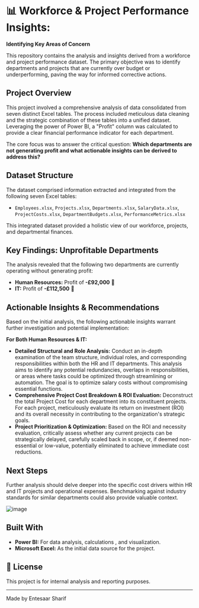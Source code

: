 # 📊 Workforce & Project Performance Insights: 
 <b> Identifying Key Areas of Concern </b>

This repository contains the analysis and insights derived from a workforce and project performance dataset. The primary objective was to identify departments and projects that are currently over budget or underperforming, paving the way for informed corrective actions.

##  Project Overview

This project involved a comprehensive analysis of data consolidated from seven distinct Excel tables. The process included meticulous data cleaning and the strategic combination of these tables into a unified dataset. Leveraging the power of Power BI, a "Profit" column was calculated to provide a clear financial performance indicator for each department.

The core focus was to answer the critical question: **Which departments are not generating profit and what actionable insights can be derived to address this?**

##  Dataset Structure

The dataset comprised information extracted and integrated from the following seven Excel tables:

* `Employees.xlsx`, `Projects.xlsx`, `Departments.xlsx`, `SalaryData.xlsx`, `ProjectCosts.xlsx`, `DepartmentBudgets.xlsx`, `PerformanceMetrics.xlsx`

This integrated dataset provided a holistic view of our workforce, projects, and departmental finances.

## Key Findings: Unprofitable Departments

The analysis revealed that the following two departments are currently operating without generating profit:

* **Human Resources:** Profit of **-£92,000** 🔴
* **IT:** Profit of **-£112,500** 🔴

##  Actionable Insights & Recommendations

Based on the initial analysis, the following actionable insights warrant further investigation and potential implementation:

**For Both Human Resources & IT:**

* **Detailed Structural and Role Analysis:** Conduct an in-depth examination of the team structure, individual roles, and corresponding responsibilities within both the HR and IT departments. This analysis aims to identify any potential redundancies, overlaps in responsibilities, or areas where tasks could be optimized through streamlining or automation. The goal is to optimize salary costs without compromising essential functions.
* **Comprehensive Project Cost Breakdown & ROI Evaluation:** Deconstruct the total Project Cost for each department into its constituent projects. For each project, meticulously evaluate its return on investment (ROI) and its overall necessity in contributing to the organization's strategic goals.
* **Project Prioritization & Optimization:** Based on the ROI and necessity evaluation, critically assess whether any current projects can be strategically delayed, carefully scaled back in scope, or, if deemed non-essential or low-value, potentially eliminated to achieve immediate cost reductions.

##  Next Steps

Further analysis should delve deeper into the specific cost drivers within HR and IT projects and operational expenses. Benchmarking against industry standards for similar departments could also provide valuable context.









![image](https://github.com/user-attachments/assets/83bebe52-f86c-4360-805f-5ba8b8a5a76e)


##  Built With

* **Power BI:** For data analysis, calculations , and visualization.
* **Microsoft Excel:** As the initial data source for the project.



## 📄 License

This project is for internal analysis and reporting purposes.

---

Made by Entesaar Sharif
